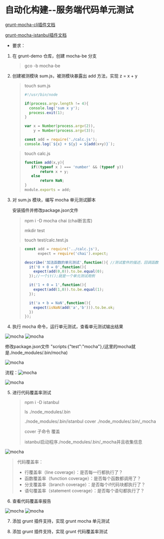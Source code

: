 # 自动化构建--服务端代码单元测试

[grunt-mocha-cli插件文档](https://www.npmjs.com/package/grunt-mocha-cli)

[grunt-mocha-istanbul插件文档](https://www.npmjs.com/package/grunt-mocha-istanbul)

- 要求：

1. 在 grunt-demo 仓库，创建 mocha-be 分支

    > gco -b mocha-be

2. 创建被测模块 sum.js，被测模块暴露出 add 方法，实现 z = x + y

    > touch sum.js
    >
    > ```jsx
    > #!/usr/bin/node
    > 
    > if(process.argv.length != 4){
    >   console.log('sum x y');
    >   process.exit(1);
    > }
    > 
    > var x = Number(process.argv(2)),
    >     y = Number(process.argv(3));
    > 
    > const add = require('./calc.js');
    > console.log(`${x} + ${y} = ${add(x+y)}`);
    > ```

    > touch calc.js
    >
    > ```jsx
    > function add(x,y){
    >    if((typeof x ) === 'number' && (typeof y))
    >        return x + y;
    >    else
    >        return NaN;
    > }
    > module.exports = add;
    > ```

3. 对 sum.js 模块，编写 mocha 单元测试脚本

    安装插件并修改package.json文件
    > npm i -D mocha chai  (chai断言库)
    >
    > mkdir test
    >
    > touch test/calc.test.js

    > ```jsx
    > const add = require('../calc.js'),
    >       expect = require('chai').expect;
    > 
    > describe('加法函数的单元测试',function(){ //测试套件的描述，回调函数
    >   it('0 + 0 = 0',function(){
    >     expect(add(0,0)).to.be.equal(0);
    >   });//一个it();就是一个单元测试用例
    > 
    >   it('1 + 0 = 1',function(){
    >     expect(add(1,0)).to.be.equal(1);
    >   });
    > 
    >   it('a + b = NaN',function(){
    >     expect(isNaN(add('a','b'))).to.be.ok;
    >   })
    > });
    > ```

4. 执行 mocha 命令，运行单元测试，查看单元测试输出结果

![mocha](../image/mocha01.png)
![mocha](../image/mocha02.png)

修改package.json文件  "scripts:{"test":"mocha"},(这里的mocha就是./node_modules/.bin/mocha)

![mocha](../image/mocha03.png)

流程：![mocha](../image/mocha04.png)

![mocha](../image/mocha05.png)

5. 进行代码覆盖率测试

    > npm i -D istanbul
    >
    > ls ./node_modules/.bin
    >
    > ./node_modules/.bin/istanbul cover ./node_modules/.bin/_mocha
    >
    > cover 子命令 覆盖
    >
    > istanbul启动程序./node_modules/.bin/_mocha并且收集信息

![mocha](../image/mocha06.png)

> 代码覆盖率：
> - 行覆盖率（line coverage）：是否每一行都执行了？
> - 函数覆盖率（function coverage）：是否每个函数都调用了？
> - 分支覆盖率（branch coverage）：是否每个if代码块都执行了？
> - 语句覆盖率（statement coverage）：是否每个语句都执行了？

6. 查看代码覆盖率报告

![mocha](../image/mocha07.png)
![mocha](../image/mocha08.png)

7. 添加 grunt 插件支持，实现 grunt mocha 单元测试

8. 添加 grunt 插件支持，实现 grunt 代码覆盖率测试

